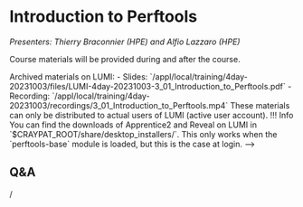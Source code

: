 # Introduction to Perftools

*Presenters: Thierry Braconnier (HPE) and Alfio Lazzaro (HPE)*

Course materials will be provided during and after the course.

<!--
Temporary location of materials (for the lifetime of the training project):

-   Slides: `/project/project_465000644/Slides/HPE/09_introduction_to_perftools.pdf`
-->

<!-->
Archived materials on LUMI:

-   Slides: `/appl/local/training/4day-20231003/files/LUMI-4day-20231003-3_01_Introduction_to_Perftools.pdf`

-   Recording: `/appl/local/training/4day-20231003/recordings/3_01_Introduction_to_Perftools.mp4`

These materials can only be distributed to actual users of LUMI (active user account).

!!! Info
    You can find the downloads of Apprentice2 and Reveal on LUMI in
    `$CRAYPAT_ROOT/share/desktop_installers/`. This only works when the
    `perftools-base` module is loaded, but this is the case at login.
-->

## Q&A

/
